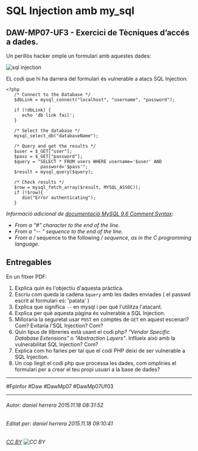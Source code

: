 # SQL Injection amb my_sql
## DAW-MP07-UF3 - Exercici de Tècniques d’accés a dades.
Un perillòs hacker omple un formulari amb aquestes dades:

![sql injection](https://i.imgur.com/B3QEQjs.png)

EL codi que hi ha darrera del formulari és vulnerable a atacs SQL Injection:

    <?php
       /* Connect to the Database */
       $dbLink = mysql_connect("localhost", "username", "password");
    
       if (!dbLink) {
          echo 'db link fail';
       }
    
       /* Select the database */
       mysql_select_db("databaseName");
    
       /* Query and get the results */
       $user = $_GET["user"];
       $pass = $_GET["password"];
       $query = "SELECT * FROM users WHERE username='$user' AND
                 password='$pass'";
       $result = mysql_query($query);
    
       /* Check results */
       $row = mysql_fetch_array($result, MYSQL_ASSOC));
       if (!$row){
          die("Error authenticating");
       }

*Informació adicional de [documentació MySQL 9.6 Comment Syntax](http://dev.mysql.com/doc/refman/5.7/en/comments.html)*:

* *From a “#” character to the end of the line.*
* *From a “-- ” sequence to the end of the line.*
* *From a /* sequence to the following */ sequence, as in the C programming language.*

## Entregables

En un fitxer PDF:

1. Explica quin és l'objectiu d'aquesta pràctica.
1. Escriu com queda la cadena `$query` amb les dades enviades ( el passwd escrit al formulari eś: 'patata' )
1. Explica que significa `--` en mysql i per què l'utilitza l'atacant.
1. Explica per què aquesta pàgina és vulnerable a SQL Injection.
1. Milloraria la seguretat usar `POST` en comptes de `GET` en aquest escenari? Com? Evitaria l'SQL Injection? Com?
1. Quin tipus de llibreries està usant el codi php? *"Vendor Specific Database Extensions"* o *"Abstraction Layers"*. Influeix això amb la vulnerabilitat SQL Injection? Com?
1. Explica com ho faries per tal que el codi PHP deixi de ser vulnerable a SQL Injection.
1. Un cop llegit el codi php que processa les dades, com ompliries el formulari per a crear el teu propi usuari a la base de dades?






    
    

---

#FpInfor #Daw #DawMp07 #DawMp07Uf03

---

###### Autor: daniel herrera 2015.11.18 08:31:52
###### Editat per: daniel herrera 2015.11.18 09:10:41
###### [CC BY](https://creativecommons.org/licenses/by/4.0/) ![CC BY](https://licensebuttons.net/l/by/3.0/80x15.png)
